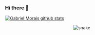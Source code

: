 ### Hi there 👋 

<!--**galbmo/galbmow** is a ✨ _special_ ✨ repository because its `README.md` (this file) appears on your GitHub profile.
Here are some ideas to get you started:-->

[![Gabriel Morais github stats](https://github-readme-stats.vercel.app/api?username=gabmos&count_private=true&show_icons=true&theme=default)](https://github.com/gabmos) 



<!-- - 🤔 I’m looking for help with ...-->


<!-- - 😄 Pronouns: ... -->


<!-- - 🌱 I’m currently learning blockchain and cryptocurrency. -->

<!-- 📕 **Latest Blog Posts** -->
<!-- BLOG-POST-LIST:START -->

<!-- ## Visit Count
![Kira-Pgr](https://count.getloli.com/get/@vincentqyw?theme=asoul)
 -->
<p align="center">
  <img src="https://github.com/gabmos/gabmos/raw/output/github-contribution-grid-snake.svg" alt="snake"></center>
</p>

